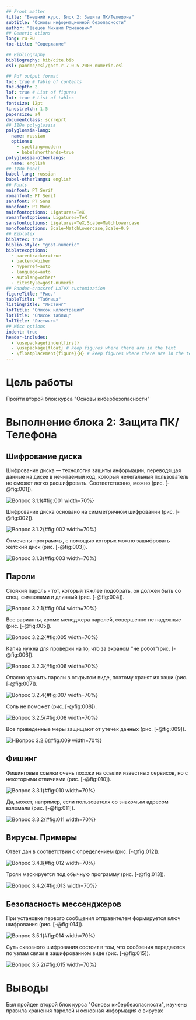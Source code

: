 ```yaml
---
## Front matter
title: "Внешний курс. Блок 2: Защита ПК/Телефона"
subtitle: "Основы информационной безопасности"
author: "Швецов Михаил Романович"
## Generic otions
lang: ru-RU
toc-title: "Содержание"

## Bibliography
bibliography: bib/cite.bib
csl: pandoc/csl/gost-r-7-0-5-2008-numeric.csl

## Pdf output format
toc: true # Table of contents
toc-depth: 2
lof: true # List of figures
lot: true # List of tables
fontsize: 12pt
linestretch: 1.5
papersize: a4
documentclass: scrreprt
## I18n polyglossia
polyglossia-lang:
  name: russian
  options:
	- spelling=modern
	- babelshorthands=true
polyglossia-otherlangs:
  name: english
## I18n babel
babel-lang: russian
babel-otherlangs: english
## Fonts
mainfont: PT Serif
romanfont: PT Serif
sansfont: PT Sans
monofont: PT Mono
mainfontoptions: Ligatures=TeX
romanfontoptions: Ligatures=TeX
sansfontoptions: Ligatures=TeX,Scale=MatchLowercase
monofontoptions: Scale=MatchLowercase,Scale=0.9
## Biblatex
biblatex: true
biblio-style: "gost-numeric"
biblatexoptions:
  - parentracker=true
  - backend=biber
  - hyperref=auto
  - language=auto
  - autolang=other*
  - citestyle=gost-numeric
## Pandoc-crossref LaTeX customization
figureTitle: "Рис."
tableTitle: "Таблица"
listingTitle: "Листинг"
lofTitle: "Список иллюстраций"
lotTitle: "Список таблиц"
lolTitle: "Листинги"
## Misc options
indent: true
header-includes:
  - \usepackage{indentfirst}
  - \usepackage{float} # keep figures where there are in the text
  - \floatplacement{figure}{H} # keep figures where there are in the text
---
```


# Цель работы

Пройти второй блок курса "Основы кибербезопасности"

# Выполнение блока 2: Защита ПК/Телефона

## Шифрование диска

Шифрование диска — технология защиты информации, переводящая данные на диске в нечитаемый код, который нелегальный пользователь не сможет легко расшифровать. Соответственно, можно (рис. [-@fig:001]).

![Вопрос 3.1.1](image/3.1.1.PNG){#fig:001 width=70%}

Шифрование диска основано на симметричном шифровании (рис. [-@fig:002]).

![Вопрос 3.1.2](image/3.1.2.PNG){#fig:002 width=70%}

Отмечены программы, с помощью которых можно зашифровать жетский диск (рис. [-@fig:003]).

![Вопрос 3.1.3](image/3.1.3.PNG){#fig:003 width=70%}

## Пароли

Стойкий пароль - тот, который тяжлее подобрать, он должен быть со спец. символами и длинный (рис. [-@fig:004]).

![Вопрос 3.2.1](image/3.2.1.PNG){#fig:004 width=70%}

Все варианты, кроме менеджера паролей, совершенно не надежные (рис. [-@fig:005]).

![Вопрос 3.2.2](image/3.2.2.PNG){#fig:005 width=70%}

Капча нужна для проверки на то, что за экраном "не робот"(рис. [-@fig:006]).

![Вопрос 3.2.3](image/3.2.3.PNG){#fig:006 width=70%}

Опасно хранить пароли в открытом виде, поэтому хранят их хэши (рис. [-@fig:007]).

![Вопрос 3.2.4](image/3.2.4.PNG){#fig:007 width=70%}

Соль не поможет (рис. [-@fig:008]).

![Вопрос 3.2.5](image/3.2.5.PNG){#fig:008 width=70%}

Все приведенные меры защищают от утечек данных (рис. [-@fig:009]).

![НВопрос 3.2.6](image/3.2.6.PNG){#fig:009 width=70%}

## Фишинг

Фишинговые ссылки очень похожи на ссылки известных сервисов, но с некоторыми отличиями (рис. [-@fig:010]).

![Вопрос 3.3.1](image/3.3.1.PNG){#fig:010 width=70%}

Да, может, например, если пользователя со знакомым адресом взломали (рис. [-@fig:011]).

![Вопрос 3.3.2](image/3.3.2.PNG){#fig:011 width=70%}

## Вирусы. Примеры

Ответ дан в соответствии с определением (рис. [-@fig:012]).

![Вопрос 3.4.1](image/3.4.1.PNG){#fig:012 width=70%}

Троян маскируется под обычную программу (рис. [-@fig:013]).

![Вопрос 3.4.2](image/3.4.2.PNG){#fig:013 width=70%}

## Безопасность мессенджеров

При установке первого сообщения отправителем формируется ключ шифрования (рис. [-@fig:014]).

![Вопрос 3.5.1](image/3.5.1.PNG){#fig:014 width=70%}

Суть сквозного шифрования состоит в том, что сообзения передаются по узлам связи в зашифрованном виде (рис. [-@fig:015]).

![Вопрос 3.5.2](image/3.5.2.PNG){#fig:015 width=70%}

# Выводы

Был пройден второй блок курса "Основы кибербезопасности", изучены правила хранения паролей и основная информация о вирусах
